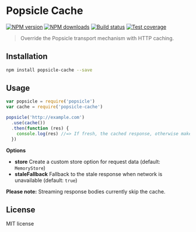 # Popsicle Cache

[![NPM version][npm-image]][npm-url]
[![NPM downloads][downloads-image]][downloads-url]
[![Build status][travis-image]][travis-url]
[![Test coverage][coveralls-image]][coveralls-url]

> Override the Popsicle transport mechanism with HTTP caching.

## Installation

```sh
npm install popsicle-cache --save
```

## Usage

```js
var popsicle = require('popsicle')
var cache = require('popsicle-cache')

popsicle('http://example.com')
  .use(cache())
  .then(function (res) {
    console.log(res) //=> If fresh, the cached response, otherwise makes a new request.
  })
```

**Options**

* **store** Create a custom store option for request data (default: `MemoryStore`)
* **staleFallback** Fallback to the stale response when network is unavailable (default: `true`)

**Please note:** Streaming response bodies currently skip the cache.

## License

MIT license

[npm-image]: https://img.shields.io/npm/v/popsicle-cache.svg?style=flat
[npm-url]: https://npmjs.org/package/popsicle-cache
[downloads-image]: https://img.shields.io/npm/dm/popsicle-cache.svg?style=flat
[downloads-url]: https://npmjs.org/package/popsicle-cache
[travis-image]: https://img.shields.io/travis/blakeembrey/popsicle-cache.svg?style=flat
[travis-url]: https://travis-ci.org/blakeembrey/popsicle-cache
[coveralls-image]: https://img.shields.io/coveralls/blakeembrey/popsicle-cache.svg?style=flat
[coveralls-url]: https://coveralls.io/r/blakeembrey/popsicle-cache?branch=master
